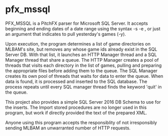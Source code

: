 # pfx_mssql
PFX_MSSQL is a PitchFX parser for Microsoft SQL Server. It accepts beginning and ending dates of a date range
using the syntax -s <yyyy-mm-dd> -e <yyyy-mm-dd> , or just an argument that indicates to pull yesterday's games (-y).

Upon execution, the program determines a list of game directories on MLBAM's site, but removes any whose game ids already
exist in the SQL Server DB. With that list, it launches an HTTP Manager thread and a SQL Manager thread that share a queue.
The HTTP Manager creates a pool of threads that visits each directory in the list of games, pulling and preparing the 
appropriate files before adding them to the queue. The SQL Manager creates its own pool of threads that waits for data to 
enter the queue. When data is found, it is processed and inserted to the SQL database. The process repeats until every 
SQL manager thread finds the keyword 'quit' in the queue. 

This project also provides a simple SQL Server 2016 DB Schema to use for the inserts. The Import stored procedures are no
longer used in this program, but work if directly provided the text of the prepared XML. 

Anyone using this program accepts the responsiblity of not irresponsibly sending MLBAM an unwarranted number of HTTP requests.